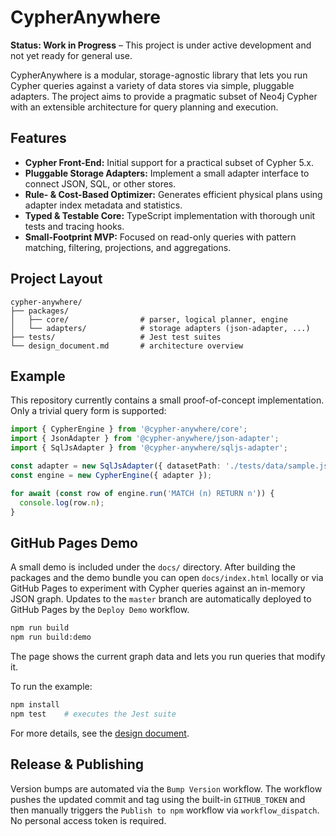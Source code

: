 # CypherAnywhere

**Status: Work in Progress** – This project is under active development and not yet ready for general use.

CypherAnywhere is a modular, storage-agnostic library that lets you run Cypher queries against a variety of data stores via simple, pluggable adapters. The project aims to provide a pragmatic subset of Neo4j Cypher with an extensible architecture for query planning and execution.

## Features

- **Cypher Front-End:** Initial support for a practical subset of Cypher 5.x.
- **Pluggable Storage Adapters:** Implement a small adapter interface to connect JSON, SQL, or other stores.
- **Rule- & Cost-Based Optimizer:** Generates efficient physical plans using adapter index metadata and statistics.
- **Typed & Testable Core:** TypeScript implementation with thorough unit tests and tracing hooks.
- **Small-Footprint MVP:** Focused on read-only queries with pattern matching, filtering, projections, and aggregations.

## Project Layout

```text
cypher-anywhere/
├── packages/
│   ├── core/                # parser, logical planner, engine
│   └── adapters/            # storage adapters (json-adapter, ...)
├── tests/                   # Jest test suites
└── design_document.md       # architecture overview
```

## Example

This repository currently contains a small proof-of-concept implementation. Only a trivial query form is supported:

```ts
import { CypherEngine } from '@cypher-anywhere/core';
import { JsonAdapter } from '@cypher-anywhere/json-adapter';
import { SqlJsAdapter } from '@cypher-anywhere/sqljs-adapter';

const adapter = new SqlJsAdapter({ datasetPath: './tests/data/sample.json' });
const engine = new CypherEngine({ adapter });

for await (const row of engine.run('MATCH (n) RETURN n')) {
  console.log(row.n);
}
```

## GitHub Pages Demo

A small demo is included under the `docs/` directory. After building the
packages and the demo bundle you can open `docs/index.html` locally or via
GitHub Pages to experiment with Cypher queries against an in-memory JSON
graph.
Updates to the `master` branch are automatically deployed to GitHub Pages by the
`Deploy Demo` workflow.

```bash
npm run build
npm run build:demo
```

The page shows the current graph data and lets you run queries that modify it.

To run the example:

```bash
npm install
npm test    # executes the Jest suite
```

For more details, see the [design document](./design_document.md).

## Release & Publishing

Version bumps are automated via the `Bump Version` workflow. The workflow
pushes the updated commit and tag using the built-in `GITHUB_TOKEN` and then
manually triggers the `Publish to npm` workflow via `workflow_dispatch`. No
personal access token is required.
